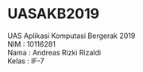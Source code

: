 # UASAKB2019
UAS Aplikasi Komputasi Bergerak 2019
<br />
NIM : 10116281<br />
Nama : Andreas Rizki Rizaldi<br />
Kelas : IF-7<br />
